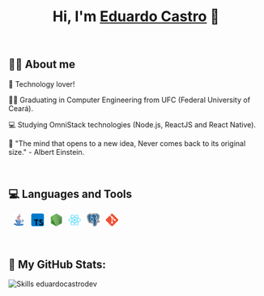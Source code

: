 <!--
- 🔭 I’m currently working on ...
- 🌱 I’m currently learning ...
- 👯 I’m looking to collaborate on ...
- 🤔 I’m looking for help with ...
- 💬 Ask me about ...
- 📫 How to reach me: ...
- 😄 Pronouns: He / Him
- ⚡ Fun fact: ...
-->

<h1 align='center'>
  <strong>Hi, I'm <a href="https://www.eduardocastro.dev/">Eduardo Castro</a> 👋</strong> 
</h1>

<br/>

## **👨‍🚀 About me**

🚀 Technology lover!

👨‍🎓  Graduating in Computer Engineering from UFC (Federal University of Ceará).

💻 Studying OmniStack technologies (Node.js, ReactJS and React Native).

🧠 "The mind that opens to a new idea, Never comes back to its original size." - Albert Einstein.

<br/>

## **💻 Languages and Tools**
&nbsp;  <a href="https://docs.oracle.com/en/java/javase/11/"><img src="./assets/icon-java.png" alt="Java" width="25"/></a>
&nbsp;  <a href="https://www.typescriptlang.org/"><img src="./assets/icon-typescript.png" alt="Typescript" width="25"/></a>
&nbsp;  <a href="https://nodejs.dev/"><img src="./assets/icon-nodejs.png" alt="NodeJs" width="25"/></a>
&nbsp;  <a href="https://reactjs.org/"><img src="./assets/icon-reactjs.png" alt="React" width="25"/></a>
&nbsp;  <a href="https://www.postgresql.org/"><img src="./assets/icon-postgresql.png" alt="PostgreSQL" width="25"/></a>
&nbsp;  <a href="https://git-scm.com/"><img src="./assets/icon-git.png" alt="Git" width="25"/></a>

<br/>

## **🚀 My GitHub Stats:**
<p> 
  <img src="https://github-readme-stats.vercel.app/api/top-langs/?username=eduardocastrodev&layout=compact&langs_count=6&theme=midnight-purple" alt="Skills eduardocastrodev" />
</p>
